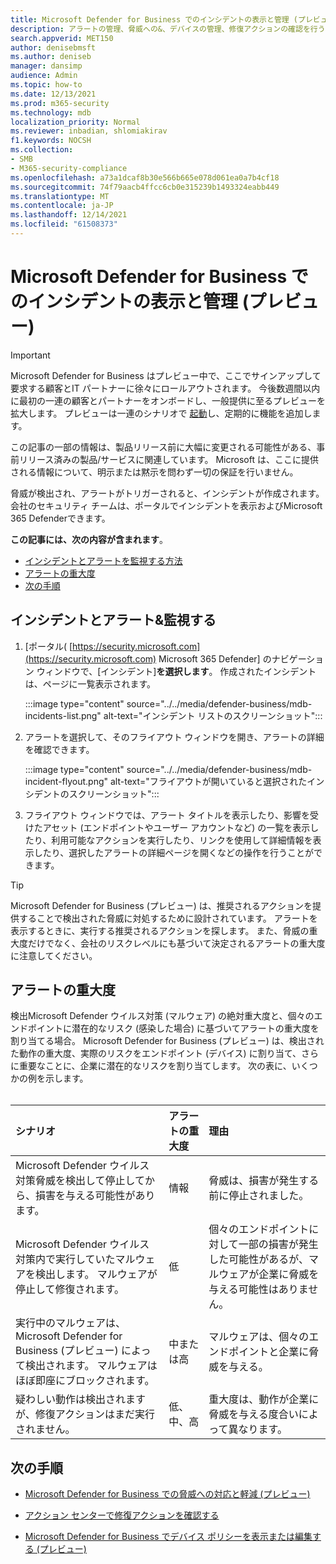 ```yaml
---
title: Microsoft Defender for Business でのインシデントの表示と管理 (プレビュー)
description: アラートの管理、脅威への&、デバイスの管理、修復アクションの確認を行う方法について説明します。
search.appverid: MET150
author: denisebmsft
ms.author: deniseb
manager: dansimp
audience: Admin
ms.topic: how-to
ms.date: 12/13/2021
ms.prod: m365-security
ms.technology: mdb
localization_priority: Normal
ms.reviewer: inbadian, shlomiakirav
f1.keywords: NOCSH
ms.collection:
- SMB
- M365-security-compliance
ms.openlocfilehash: a73a1dcaf8b30e566b665e078d061ea0a7b4cf18
ms.sourcegitcommit: 74f79aacb4ffcc6cb0e315239b1493324eabb449
ms.translationtype: MT
ms.contentlocale: ja-JP
ms.lasthandoff: 12/14/2021
ms.locfileid: "61508373"
---
```

# <a name="view-and-manage-incidents-in-microsoft-defender-for-business-preview"></a>Microsoft Defender for Business でのインシデントの表示と管理 (プレビュー)

> [!IMPORTANT]
> Microsoft Defender for Business はプレビュー中で、ここでサインアップして要求する顧客と[](https://aka.ms/mdb-preview)IT パートナーに徐々にロールアウトされます。 今後数週間以内に最初の一連の顧客とパートナーをオンボードし、一般提供に至るプレビューを拡大します。 プレビューは一連のシナリオで [起動](mdb-tutorials.md#try-these-preview-scenarios)し、定期的に機能を追加します。
> 
> この記事の一部の情報は、製品リリース前に大幅に変更される可能性がある、事前リリース済みの製品/サービスに関連しています。 Microsoft は、ここに提供される情報について、明示または黙示を問わず一切の保証を行いません。 

脅威が検出され、アラートがトリガーされると、インシデントが作成されます。 会社のセキュリティ チームは、ポータルでインシデントを表示およびMicrosoft 365 Defenderできます。

**この記事には、次の内容が含まれます**。

- [インシデントとアラートを監視する方法](#monitor-your-incidents--alerts)
- [アラートの重大度](#alert-severity)
- [次の手順](#next-steps)

## <a name="monitor-your-incidents--alerts"></a>インシデントとアラート&監視する

1. [ポータル( [https://security.microsoft.com](https://security.microsoft.com) Microsoft 365 Defender] のナビゲーション ウィンドウで、[インシデント]**を選択します**。 作成されたインシデントは、ページに一覧表示されます。

   :::image type="content" source="../../media/defender-business/mdb-incidents-list.png" alt-text="インシデント リストのスクリーンショット":::

2. アラートを選択して、そのフライアウト ウィンドウを開き、アラートの詳細を確認できます。 

   :::image type="content" source="../../media/defender-business/mdb-incident-flyout.png" alt-text="フライアウトが開いていると選択されたインシデントのスクリーンショット":::

3. フライアウト ウィンドウでは、アラート タイトルを表示したり、影響を受けたアセット (エンドポイントやユーザー アカウントなど) の一覧を表示したり、利用可能なアクションを実行したり、リンクを使用して詳細情報を表示したり、選択したアラートの詳細ページを開くなどの操作を行うことができます。 

> [!TIP]
> Microsoft Defender for Business (プレビュー) は、推奨されるアクションを提供することで検出された脅威に対処するために設計されています。 アラートを表示するときに、実行する推奨されるアクションを探します。 また、脅威の重大度だけでなく、会社のリスクレベルにも基づいて決定されるアラートの重大度に注意してください。 

## <a name="alert-severity"></a>アラートの重大度

検出Microsoft Defender ウイルス対策 (マルウェア) の絶対重大度と、個々のエンドポイントに潜在的なリスク (感染した場合) に基づいてアラートの重大度を割り当てる場合。
Microsoft Defender for Business (プレビュー) は、検出された動作の重大度、実際のリスクをエンドポイント (デバイス) に割り当て、さらに重要なことに、企業に潜在的なリスクを割り当てします。 次の表に、いくつかの例を示します。 <br/><br/>

| シナリオ | アラートの重大度 | 理由 |
|:---|:---|:---|
| Microsoft Defender ウイルス対策脅威を検出して停止してから、損害を与える可能性があります。 | 情報 | 脅威は、損害が発生する前に停止されました。 |
| Microsoft Defender ウイルス対策内で実行していたマルウェアを検出します。 マルウェアが停止して修復されます。 | 低 | 個々のエンドポイントに対して一部の損害が発生した可能性があるが、マルウェアが企業に脅威を与える可能性はありません。 |
| 実行中のマルウェアは、Microsoft Defender for Business (プレビュー) によって検出されます。 マルウェアはほぼ即座にブロックされます。 | 中または高 | マルウェアは、個々のエンドポイントと企業に脅威を与える。 |
| 疑わしい動作は検出されますが、修復アクションはまだ実行されません。 | 低、中、高 | 重大度は、動作が企業に脅威を与える度合いによって異なります。 |

## <a name="next-steps"></a>次の手順

- [Microsoft Defender for Business での脅威への対応と軽減 (プレビュー)](mdb-respond-mitigate-threats.md)

- [アクション センターで修復アクションを確認する](mdb-review-remediation-actions.md)

- [Microsoft Defender for Business でデバイス ポリシーを表示または編集する (プレビュー)](mdb-view-edit-policies.md)